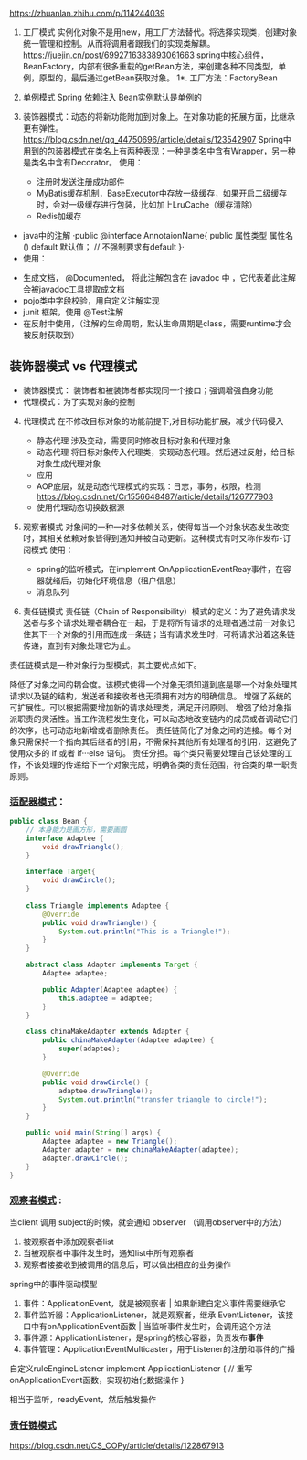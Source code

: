 https://zhuanlan.zhihu.com/p/114244039

1. 工厂模式
   实例化对象不是用new，用工厂方法替代。将选择实现类，创建对象统一管理和控制。从而将调用者跟我们的实现类解耦。
   https://juejin.cn/post/6992716383893061663
    spring中核心组件，BeanFactory，内部有很多重载的getBean方法，来创建各种不同类型，单例，原型的，最后通过getBean获取对象。
1*. 工厂方法：FactoryBean

2. 单例模式
   Spring 依赖注入 Bean实例默认是单例的

3. 装饰器模式：动态的将新功能附加到对象上。在对象功能的拓展方面，比继承更有弹性。
   https://blog.csdn.net/qq_44750696/article/details/123542907
   Spring中用到的包装器模式在类名上有两种表现：一种是类名中含有Wrapper，另一种是类名中含有Decorator。
   使用：
   - 注册时发送注册成功邮件
   - MyBatis缓存机制，BaseExecutor中存放一级缓存，如果开启二级缓存时，会对一级缓存进行包装，比如加上LruCache（缓存清除）
   - Redis加缓存
    
  * java中的注解
    ·public @interface AnnotaionName{
        public 属性类型 属性名() default 默认值； // 不强制要求有default
    }·
  * 使用：
  - 生成文档， @Documented， 将此注解包含在 javadoc 中 ，它代表着此注解会被javadoc工具提取成文档
  - pojo类中字段校验，用自定义注解实现
  - junit 框架，使用 @Test注解
  - 在反射中使用，（注解的生命周期，默认生命周期是class，需要runtime才会被反射获取到）

## 装饰器模式 vs 代理模式
   - 装饰器模式： 装饰者和被装饰者都实现同一个接口；强调增强自身功能
   - 代理模式：为了实现对象的控制
 
4. 代理模式
   在不修改目标对象的功能前提下,对目标功能扩展，减少代码侵入
   * 静态代理
     涉及变动，需要同时修改目标对象和代理对象
   * 动态代理
     将目标对象传入代理类，实现动态代理。然后通过反射，给目标对象生成代理对象
   * 应用
   - AOP底层，就是动态代理模式的实现：日志，事务，权限，检测 https://blog.csdn.net/Cr1556648487/article/details/126777903
   - 使用代理动态切换数据源 
5. 观察者模式
   对象间的一种一对多依赖关系，使得每当一个对象状态发生改变时，其相关依赖对象皆得到通知并被自动更新。这种模式有时又称作发布-订阅模式
   使用：
   - spring的监听模式，在implement OnApplicationEventReay事件，在容器就绪后，初始化环境信息（租户信息）
   - 消息队列

6. 责任链模式
责任链（Chain of Responsibility）模式的定义：为了避免请求发送者与多个请求处理者耦合在一起，于是将所有请求的处理者通过前一对象记住其下一个对象的引用而连成一条链；当有请求发生时，可将请求沿着这条链传递，直到有对象处理它为止。

责任链模式是一种对象行为型模式，其主要优点如下。

降低了对象之间的耦合度。该模式使得一个对象无须知道到底是哪一个对象处理其请求以及链的结构，发送者和接收者也无须拥有对方的明确信息。
增强了系统的可扩展性。可以根据需要增加新的请求处理类，满足开闭原则。
增强了给对象指派职责的灵活性。当工作流程发生变化，可以动态地改变链内的成员或者调动它们的次序，也可动态地新增或者删除责任。
责任链简化了对象之间的连接。每个对象只需保持一个指向其后继者的引用，不需保持其他所有处理者的引用，这避免了使用众多的 if 或者 if···else 语句。
责任分担。每个类只需要处理自己该处理的工作，不该处理的传递给下一个对象完成，明确各类的责任范围，符合类的单一职责原则。




### [适配器模式](https://blog.51cto.com/u_15061944/4562911)：

```java
public class Bean {
    // 本身能力是画方形，需要画圆
    interface Adaptee {
        void drawTriangle();
    }

    interface Target{
        void drawCircle();
    }
    
    class Triangle implements Adaptee {
        @Override
        public void drawTriangle() {
            System.out.println("This is a Triangle!");
        }
    }

    abstract class Adapter implements Target {
        Adaptee adaptee;

        public Adapter(Adaptee adaptee) {
            this.adaptee = adaptee;
        }
    }

    class chinaMakeAdapter extends Adapter {
        public chinaMakeAdapter(Adaptee adaptee) {
            super(adaptee);
        }

        @Override
        public void drawCircle() {
            adaptee.drawTriangle();
            System.out.println("transfer triangle to circle!");
        }
    }

    public void main(String[] args) {
        Adaptee adaptee = new Triangle();
        Adapter adapter = new chinaMakeAdapter(adaptee);
        adapter.drawCircle();
    }
}
```

### [观察者模式](https://juejin.cn/post/6844904100459446285) :
当client 调用 subject的时候，就会通知 observer （调用observer中的方法）
1. 被观察者中添加观察者list
2. 当被观察者中事件发生时，通知list中所有观察者
3. 观察者接接收到被调用的信息后，可以做出相应的业务操作


spring中的事件驱动模型
1. 事件：ApplicationEvent，就是被观察者 | 如果新建自定义事件需要继承它
2. 事件监听器：ApplicationListener，就是观察者，继承 EventListener，该接口中有onApplicationEvent函数 | 当监听事件发生时，会调用这个方法
3. 事件源：ApplicationListener，是spring的核心容器，负责发布**事件**
4. 事件管理：ApplicationEventMulticaster，用于Listener的注册和事件的广播


自定义ruleEngineListener implement ApplicationListener<ApplicationReadyEvent> {
// 重写onApplicationEvent函数，实现初始化数据操作
}

相当于监听，readyEvent，然后触发操作

### [责任链模式](https://www.cnblogs.com/xrq730/p/10633761.html)

https://blog.csdn.net/CS_COPy/article/details/122867913
